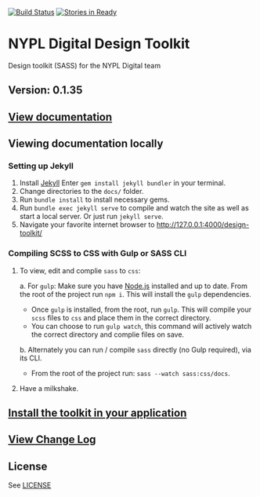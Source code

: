 [![Build Status](https://travis-ci.org/NYPL/design-toolkit.svg?branch=master)](https://travis-ci.org/NYPL/design-toolkit)
[![Stories in Ready](https://badge.waffle.io/NYPL/design-toolkit.png?label=ready&title=Ready)](https://waffle.io/NYPL/design-toolkit?utm_source=badge)
# NYPL Digital Design Toolkit
Design toolkit (SASS) for the NYPL Digital team

## Version: 0.1.35

## [View documentation](http://nypl.github.io/design-toolkit/)

## Viewing documentation locally
### Setting up Jekyll
1. Install [Jekyll](https://jekyllrb.com/) Enter `gem install jekyll bundler` in your terminal.
2. Change directories to the `docs/` folder.
3. Run `bundle install` to install necessary gems.
4. Run `bundle exec jekyll serve` to compile and watch the site as well as start a local server. Or just run `jekyll serve`.
5. Navigate your favorite internet browser to http://127.0.0.1:4000/design-toolkit/

### Compiling SCSS to CSS with Gulp or SASS CLI
1. To view, edit and complie `sass` to `css`:
  
    a. For `gulp`: Make sure you have [Node.js](http://nodejs.org/) installed and up to date. From the root of the project run `npm i`. This will install the `gulp` dependencies.
    - Once `gulp` is installed, from the root, run `gulp`. This will compile your `scss` files to `css` and place them in the correct directory.
    - You can choose to run `gulp watch`, this command will actively watch the correct directory and complie files on save.

    b. Alternately you can run / compile `sass` directly (no Gulp required), via its CLI.
    - From the root of the project run: `sass --watch sass:css/docs`.

2. Have a milkshake.

## [Install the toolkit in your application](INSTALL.md)

## [View Change Log](CHANGELOG.md)

## License

See [LICENSE](LICENSE)